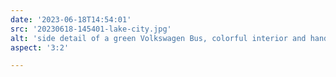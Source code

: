 ```yaml
---
date: '2023-06-18T14:54:01'
src: '20230618-145401-lake-city.jpg'
alt: 'side detail of a green Volkswagen Bus, colorful interior and hand-painted exterior, parked in Lake City, Colorado'
aspect: '3:2'

---
```

